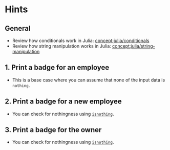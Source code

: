# Hints

## General

- Review how conditionals work in Julia: [concept:julia/conditionals](../../../../concepts/conditionals/about.md)
- Review how string manipulation works in Julia: [concept:julia/string-manipulation](../../../../concepts/string-manipulation/about.md)

## 1. Print a badge for an employee

- This is a base case where you can assume that none of the input data is `nothing`.

## 2. Print a badge for a new employee

- You can check for nothingness using [`isnothing`](https://docs.julialang.org/en/v1/base/base/#Base.isnothing).

## 3. Print a badge for the owner

- You can check for nothingness using [`isnothing`](https://docs.julialang.org/en/v1/base/base/#Base.isnothing).